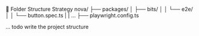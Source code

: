 📁 Folder Structure Strategy
nova/
├── packages/
│   ├── bits/
│   │   └── e2e/
│   │       └── button.spec.ts
|   | ...
├── playwright.config.ts


... todo write the project structure
